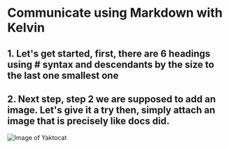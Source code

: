 # Communicate using Markdown with Kelvin
## 1. Let's get started, first, there are 6  headings using # syntax and descendants by the size to the last one smallest one ######
## 2. Next step, step 2 we are supposed to add an image. Let's give it a try then, simply attach an image that is precisely like docs did.
![Image of Yaktocat](https://octodex.github.com/images/yaktocat.png)
